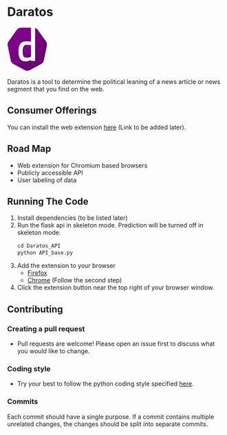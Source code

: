 # Daratos
![Daratos Logo](https://raw.githubusercontent.com/LostLaser/Daratos/master/logo/logo_100.png)

Daratos is a tool to determine the political leaning of a news article or news segment that you find on the web.

## Consumer Offerings
You can install the web extension [here](#) (Link to be added later).

## Road Map
  - Web extension for Chromium based browsers
  - Publicly accessible API
  - User labeling of data

## Running The Code
  1. Install dependencies (to be listed later)
  2. Run the flask api in skeleton mode. Prediction will be turned off in skeleton mode.
     ```
     cd Daratos_API
     python API_base.py
     ```
  3. Add the extension to your browser
      - [Firefox](https://developer.mozilla.org/en-US/docs/Mozilla/Add-ons/WebExtensions/Temporary_Installation_in_Firefox)
      - [Chrome](https://support.google.com/chrome/a/answer/2714278?hl=en) (Follow the second step)
  4. Click the extension button near the top right of your browser window.


## Contributing

### Creating a pull request
  - Pull requests are welcome! Please open an issue first to discuss what you would like to change.

### Coding style
  - Try your best to follow the python coding style specified [here](https://realpython.com/python-pep8/).

### Commits
Each commit should have a single purpose. If a commit contains multiple unrelated changes, the changes should be split into separate commits.